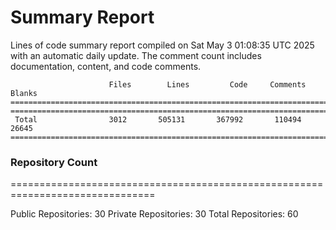 # Summary Report
Lines of code summary report compiled on Sat May  3 01:08:35 UTC 2025 with an automatic daily update. The comment count includes documentation, content, and code comments.
```
                      Files        Lines         Code     Comments       Blanks
===============================================================================
===============================================================================
 Total                3012       505131       367992       110494        26645
===============================================================================
```

### Repository Count
===============================================================================

Public Repositories: 30
Private Repositories: 30
Total Repositories: 60

